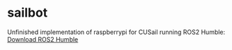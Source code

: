 # sailbot
Unfinished implementation of raspberrypi for CUSail running ROS2 Humble: [Download ROS2 Humble](https://ms-iot.github.io/ROSOnWindows/GettingStarted/SetupRos2.html)

